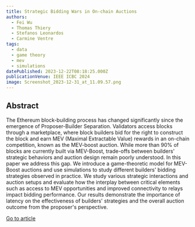 ```yaml
---
title: Strategic Bidding Wars in On-chain Auctions
authors:
  - Fei Wu
  - Thomas Thiery
  - Stefanos Leonardos
  - Carmine Ventre
tags:
  - data
  - game theory
  - mev
  - simulations
datePublished: 2023-12-22T08:18:25.000Z
publicationVenue: IEEE ICBC 2024
image: Screenshot_2023-12-31_at_11.09.57.png
---
```


## Abstract

The Ethereum block-building process has changed significantly since the emergence of Proposer-Builder Separation. Validators access blocks through a marketplace, where block builders bid for the right to construct the block and earn MEV (Maximal Extractable Value) rewards in an on-chain competition, known as the MEV-boost auction. While more than 90% of blocks are currently built via MEV-Boost, trade-offs between builders' strategic behaviors and auction design remain poorly understood. In this paper we address this gap. We introduce a game-theoretic model for MEV-Boost auctions and use simulations to study different builders' bidding strategies observed in practice. We study various strategic interactions and auction setups and evaluate how the interplay between critical elements such as access to MEV opportunities and improved connectivity to relays impact bidding performance. Our results demonstrate the importance of latency on the effectiveness of builders' strategies and the overall auction outcome from the proposer's perspective.

[Go to article](https://arxiv.org/abs/2312.14510)
